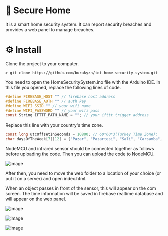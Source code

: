 # 🚀 Secure Home

It is a smart home security system. It can report security breaches and provides a web panel to manage breaches.

# ⚙️ Install

Clone the project to your computer.
```
> git clone https://github.com/burakyzn/iot-home-security-system.git
```

You need to open the HomeSecuritySystem.ino file with the Arduino IDE.
In this file you opened, replace the following lines of code.
``` c
#define FIREBASE_HOST "" // firebase host address
#define FIREBASE_AUTH "" // auth key
#define WIFI_SSID "" // your wifi name
#define WIFI_PASSWORD "" // your wifi pass
const String IFTTT_PATH_NAME = ""; // your ifttt trigger address
```

Replace this line with your country's time zone.
```c
const long utcOffsetInSeconds = 10800; // 60*60*3(Turkey Time Zone);
char daysOfTheWeek[7][12] = {"Pazar", "Pazartesi", "Sali", "Carsamba", "Persembe", "Cuma", "Cumartesi"};
```

NodeMCU and infrared sensor should be connected together as follows before uploading the code. Then you can upload the code to NodeMCU.

![image](https://user-images.githubusercontent.com/44683436/120934812-7d40da00-c708-11eb-834c-bc0ffa854fa4.png)

After then, you need to move the web folder to a location of your choice (or put it on a server) and open index.html.

When an object passes in front of the sensor, this will appear on the com screen. The time information will be saved in firebase realtime database and will appear on the web panel.

![image](https://user-images.githubusercontent.com/44683436/120935052-a3b34500-c709-11eb-9ebf-be69969157c9.png)

![image](https://user-images.githubusercontent.com/44683436/120935095-ccd3d580-c709-11eb-9251-d378cc91bea7.png)

![image](https://user-images.githubusercontent.com/44683436/120934985-6484f400-c709-11eb-884a-1b0639c6021a.png)
